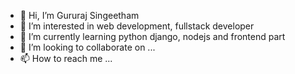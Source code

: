 - 👋 Hi, I’m Gururaj Singeetham
- 👀 I’m interested in web development, fullstack developer
- 🌱 I’m currently learning python django, nodejs and frontend part
- 💞️ I’m looking to collaborate on ...
- 📫 How to reach me ...

<!---
sgururaj2021/sgururaj2021 is a ✨ special ✨ repository because its `README.md` (this file) appears on your GitHub profile.
You can click the Preview link to take a look at your changes.
--->
